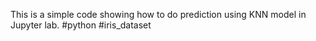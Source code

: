 This is a simple code showing how to do prediction using KNN model in Jupyter lab. 
#python #iris_dataset
